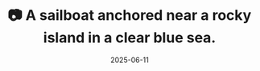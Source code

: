 ---
title: '📷 A sailboat anchored near a rocky island in a clear blue sea.'
date: '2025-06-11'
image: 'https://cdn.diblasio.social/static/photos/2025/20250611_130830.jpg'
thumbnail: 'https://cdn.diblasio.social/static/photos/2025/thumbnails/20250611_130830.jpg'
alt_text: "A sailboat anchored near a rocky island in the clear blue sea in Crete."
tags:
  - "#Photography"
  - "#Greece"
  - "#Crete"
  - "#Lasithi"
  - "#AgiosNikolaos"
  - "#Boat"
  - "#Seascape"
  - "#TravelPhotography"
  - "#Halide"
  - "#ProcessZero"
description: ''
created_date: '2025-06-11'
location: "Minos Beach Art Hotel, Ηλία Σωτήρχου, Όρμος, Κοινότητα Αγίου Νικολάου, Δημοτική Ενότητα Αγίου Νικολάου, Δήμος Αγίου Νικολάου, Περιφερειακή Ενότητα Λασιθίου, Περιφέρεια Κρήτης, Αποκεντρωμένη Διοίκηση Κρήτης, 721 00, Ελλάς"
exif_data: "Apple iPhone 15 Pro 9mm f/2.8 (1/1000 | f/2.8 | ISO 25)"
draft: false
---